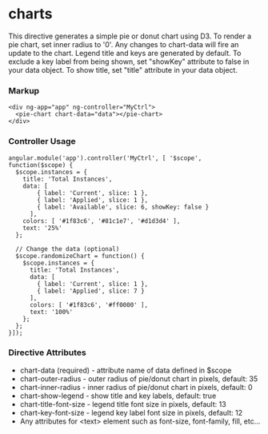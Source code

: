 # charts

This directive generates a simple pie or donut chart using D3. To render a pie chart, set inner radius to '0'. Any changes to chart-data will fire an update to the chart. Legend title and keys are generated by default. To exclude a key label from being shown, set "showKey" attribute to false in your data object. To show title, set "title" attribute in your data object.

### Markup
```
<div ng-app="app" ng-controller="MyCtrl">
  <pie-chart chart-data="data"></pie-chart>
</div>
```

### Controller Usage
```
angular.module('app').controller('MyCtrl', [ '$scope', function($scope) {
  $scope.instances = {
    title: 'Total Instances',
    data: [
        { label: 'Current', slice: 1 },
        { label: 'Applied', slice: 1 },
        { label: 'Available', slice: 6, showKey: false }
      ],
    colors: [ '#1f83c6', '#81c1e7', '#d1d3d4' ],
    text: '25%'
  };

  // Change the data (optional)
  $scope.randomizeChart = function() {
    $scope.instances = {
      title: 'Total Instances',
      data: [
        { label: 'Current', slice: 1 },
        { label: 'Applied', slice: 7 }
      ],
      colors: [ '#1f83c6', '#ff0000' ],
      text: '100%'
    };
  };
}]);
```

### Directive Attributes
- chart-data (required) - attribute name of data defined in $scope
- chart-outer-radius - outer radius of pie/donut chart in pixels, default: 35
- chart-inner-radius - inner radius of pie/donut chart in pixels, default: 0
- chart-show-legend - show title and key labels, default: true
- chart-title-font-size - legend title font size in pixels, default: 13
- chart-key-font-size - legend key label font size in pixels, default: 12
- Any attributes for &lt;text&gt; element such as font-size, font-family, fill, etc...
